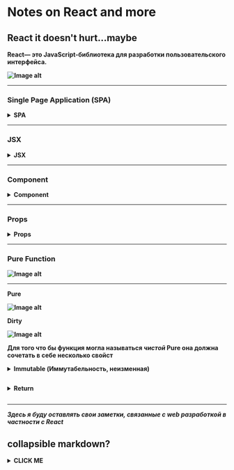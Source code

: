 # Notes on React and more

## React it doesn't hurt...maybe

<b>React<b/>— это JavaScript-библиотека для разработки пользовательского интерфейса.

![Image alt](https://github.com/GlebGlushchenko/Notes-on-React-and-more/blob/master/Ogmo.png)

---

### Single Page Application (SPA)

<details><summary>SPA</summary>
<p>

Single Page Application: это веб-приложение или веб-сайт, использующий единственный HTML-документ как оболочку для всех веб-страниц и организующий взаимодействие с пользователем через динамически подгружаемые HTML, CSS, JavaScript, обычно посредством AJAX.

![Image alt](https://github.com/GlebGlushchenko/Notes-on-React-and-more/blob/master/SPA.jpg)

</p>
</details>

<hr>

### JSX

<details><summary>JSX</summary>
<p>
  
![Image alt](https://github.com/GlebGlushchenko/Notes-on-React-and-more/blob/master/JSX.jpg)
  
  JSX - это расширение языка JavaScript.
  <br>
  JSX представляет собой объекты.
  <br>
  Babel компилирует JSX в вызовы `React.createElement()`

</p>
</details>
<hr>

### Component

<details><summary>Component</summary>
<p>

![Image alt](https://github.com/GlebGlushchenko/Notes-on-React-and-more/blob/master/Component.jpg)

</p>
</details>

<hr>

### Props

<details><summary>Props</summary>
<p>

![Image alt](https://github.com/GlebGlushchenko/Notes-on-React-and-more/blob/master/props1.jpg)
![Image alt](https://github.com/GlebGlushchenko/Notes-on-React-and-more/blob/master/props2.jpg)
![Image alt](https://github.com/GlebGlushchenko/Notes-on-React-and-more/blob/master/props3.jpg)

</p>
</details>

<hr>

### Pure Function


![Image alt](https://github.com/GlebGlushchenko/Notes-on-React-and-more/blob/master/Function.png)
<hr>
Pure

![Image alt](https://github.com/GlebGlushchenko/Notes-on-React-and-more/blob/master/Pure-function.png)

Dirty

![Image alt](https://github.com/GlebGlushchenko/Notes-on-React-and-more/blob/master/Dirty-function.png)


Для того что бы функция могла называться _чистой_ Pure она должна сочетать в себе несколько свойст

<details><summary><b>Immutable (Иммутабельность, неизменная)</b><p></summary>

Pure Function не должна мутировать данные которые в неё приходят.
Допустим данные пришли из _вне_ и они являються { _Обьектом_ }, то в случае если мы их мутируе _изменим_ в нутри функции { _обьект_ } который пришёл к нам из вне тоже измениться так как, к нам придёт не сам { _Обьект_ }, а лишь ссылка на него.</details>

<details><summary><b>Return</b><p></summary>

Pure Function должна что то вернуть </p></details>

<hr>

_Здесь я буду оставлять свои заметки, связанные с web разработкой в частности с React_

## collapsible markdown?

<details><summary>CLICK ME</summary>
<p>

#### yes, even hidden code blocks!

```javascript
alert('Hello world!');
```

</p>
</details>
